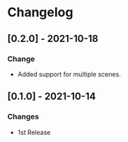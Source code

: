 # Changelog

## [0.2.0] - 2021-10-18

### Change

- Added support for multiple scenes.

## [0.1.0] - 2021-10-14

### Changes

- 1st Release
